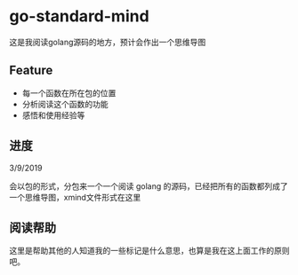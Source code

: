 # go-standard-mind
  这是我阅读golang源码的地方，预计会作出一个思维导图
  
## Feature
* 每一个函数在所在包的位置
* 分析阅读这个函数的功能
* 感悟和使用经验等

## 进度
  3/9/2019
  
  会以包的形式，分包来一个一个阅读 golang 的源码，已经把所有的函数都列成了一个思维导图，xmind文件形式在这里

## 阅读帮助
  这里是帮助其他的人知道我的一些标记是什么意思，也算是我在这上面工作的原则吧。
